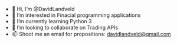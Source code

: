 - 👋 Hi, I’m @DavidLandveld
- 👀 I’m interested in Finacial programming applications
- 🌱 I’m currently learning Python 3
- 💞️ I’m looking to collaborate on Trading APIs
- 📫 Shoot me an email for propositions: davidlandveld@gmail.com

<!---
DavidLandveld/DavidLandveld is a ✨ special ✨ repository because its `README.md` (this file) appears on your GitHub profile.
You can click the Preview link to take a look at your changes.
--->
